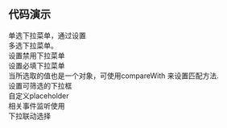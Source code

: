
## 代码演示

<div class="grid-x grid-margin-x">
   <div class="medium-6 large-6 cell">
    <nt-example>
      <nt-example-showcase>
        <example-select-single></example-select-single>
      </nt-example-showcase>
      <nt-example-legend title="单选">
      单选下拉菜单，通过设置
      </nt-example-legend>
      <nt-example-code [code]="singleCode"></nt-example-code>
    </nt-example>
  </div>
  <div class="medium-6 large-6 cell">
    <nt-example>
      <nt-example-showcase>
        <example-select-multiple></example-select-multiple>
      </nt-example-showcase>
      <nt-example-legend title="单选">多选下拉菜单。</nt-example-legend>
      <nt-example-code [code]="multipleCode"></nt-example-code>
    </nt-example>
  </div>
  <div class="medium-6 large-6 cell">
    <nt-example>
      <nt-example-showcase>
        <example-select-disabled></example-select-disabled>
      </nt-example-showcase>
      <nt-example-legend title="单选">设置禁用下拉菜单</nt-example-legend>
      <nt-example-code [code]="disabledCode"></nt-example-code>
    </nt-example>
  </div>
  <div class="medium-6 large-6 cell">
    <nt-example>
      <nt-example-showcase>
        <example-select-required></example-select-required>
      </nt-example-showcase>
      <nt-example-legend title="单选">设置必填下拉菜单</nt-example-legend>
      <nt-example-code [code]="requiredCode"></nt-example-code>
    </nt-example>
  </div>
  <div class="medium-6 large-6 cell">
    <nt-example>
      <nt-example-showcase>
        <example-select-compare-with></example-select-compare-with>
      </nt-example-showcase>
      <nt-example-legend title="compareWith">
        当所选取的值也是一个对象，可使用compareWith 来设置匹配方法.
      </nt-example-legend>
      <nt-example-code [code]="compareWithCode"></nt-example-code>
    </nt-example>
  </div>
   <div class="medium-6 large-6 cell">
    <nt-example>
      <nt-example-showcase>
        <example-select-filter></example-select-filter>
      </nt-example-showcase>
      <nt-example-legend title="filter">设置可筛选的下拉框</nt-example-legend>
      <nt-example-code [code]="filterCode"></nt-example-code>
    </nt-example>
  </div>
  <div class="medium-6 large-6 cell">
    <nt-example>
      <nt-example-showcase>
        <example-select-placeholder></example-select-placeholder>
      </nt-example-showcase>
      <nt-example-legend title="placeholder">自定义placeholder</nt-example-legend>
      <nt-example-code [code]="placeholderCode"></nt-example-code>
    </nt-example>
  </div>
   <div class="medium-6 large-6 cell">
    <nt-example>
      <nt-example-showcase>
        <example-select-event></example-select-event>
      </nt-example-showcase>
      <nt-example-legend title="单选">相关事件监听使用</nt-example-legend>
      <nt-example-code [code]="eventCode"></nt-example-code>
    </nt-example>
  </div>
   <div class="medium-12 large-12 cell">
    <nt-example>
      <nt-example-showcase>
        <example-select-coordinat></example-select-coordinat>
      </nt-example-showcase>
      <nt-example-legend title="联动">下拉联动选择</nt-example-legend>
      <nt-example-code [code]="coordinatCode"></nt-example-code>
    </nt-example>
  </div>
</div>

<div>
  <nt-markdown [data]="api"></nt-markdown>
</div>
